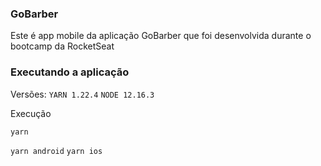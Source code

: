 ### GoBarber

Este é app mobile da aplicação GoBarber que foi desenvolvida durante o bootcamp da RocketSeat

### Executando a aplicação

Versões:
`YARN 1.22.4`
`NODE 12.16.3`

Execução

`yarn`

`yarn android` `yarn ios`

